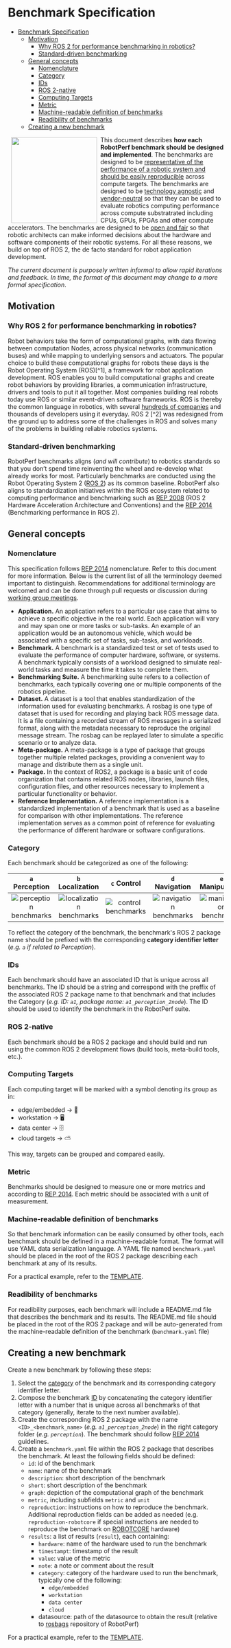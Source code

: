 # Benchmark Specification

- [Benchmark Specification](#benchmark-specification)
  - [Motivation](#motivation)
    - [Why ROS 2 for performance benchmarking in robotics?](#why-ros-2-for-performance-benchmarking-in-robotics)
    - [Standard-driven benchmarking](#standard-driven-benchmarking)
  - [General concepts](#general-concepts)
    - [Nomenclature](#nomenclature)
    - [Category](#category)
    - [IDs](#ids)
    - [ROS 2-native](#ros-2-native)
    - [Computing Targets](#computing-targets)
    - [Metric](#metric)
    - [Machine-readable definition of benchmarks](#machine-readable-definition-of-benchmarks)
    - [Readibility of benchmarks](#readibility-of-benchmarks)
  - [Creating a new benchmark](#creating-a-new-benchmark)


<a href="https://accelerationrobotics.com/robotperf.php"><img src="../imgs/ROBOTPerf.svg" align="left" hspace="8" vspace="2" width="200"></a>

This document describes **how each RobotPerf benchmark should be designed and implemented**. The benchmarks are designed to be <ins>representative of the performance of a robotic system and should be easily reproducible</ins> across compute targets. The benchmarks are designed to be <ins>technology agnostic</ins> and <ins>vendor-neutral</ins> so that they can be used to evaluate robotics computing performance across compute substratrated including CPUs, GPUs, FPGAs and other compute accelerators. The benchmarks are designed to be <ins>open and fair</ins> so that robotic architects can make informed decisions about the hardware and software components of their robotic systems. For all these reasons, we build on top of ROS 2, the de facto standard for robot application development.

*The current document is purposely written informal to allow rapid iterations and feedback. In time, the format of this document may change to a more formal specification*.

## Motivation

### Why ROS 2 for performance benchmarking in robotics?

Robot behaviors take the form of computational graphs, with data flowing between computation Nodes, across physical networks (communication buses) and while mapping to underlying sensors and actuators. The popular choice to build these computational graphs for robots these days is the Robot Operating System (ROS)[^1], a framework for robot application development. ROS enables you to build computational graphs and create robot behaviors by providing libraries, a communication infrastructure, drivers and tools to put it all together. Most companies building real robots today use ROS or similar event-driven software frameworks. ROS is thereby the common language in robotics, with several [hundreds of companies](https://github.com/vmayoral/ros-robotics-companies) and thousands of developers using it everyday. ROS 2 [^2] was redesigned from the ground up to address some of the challenges in ROS and solves many of the problems in building reliable robotics systems.


### Standard-driven benchmarking

RobotPerf benchmarks aligns (*and will contribute*) to robotics standards so that you don’t spend time reinventing the wheel and re-develop what already works for most. Particularly benchmarks are conducted using the Robot Operating System 2 ([ROS 2](https://accelerationrobotics.com/ros.php)) as its common baseline. RobotPerf also aligns to standardization initiatives within the ROS ecosystem related to computing performance and benchmarking such as [REP 2008](https://github.com/ros-infrastructure/rep/pull/324) (ROS 2 Hardware Acceleration Architecture and Conventions) and the [REP 2014](https://github.com/ros-infrastructure/rep/pull/364) (Benchmarking performance in ROS 2).


## General concepts

### Nomenclature
This specification follows [REP 2014](https://github.com/ros-infrastructure/rep/pull/364) nomenclature. Refer to this document for more information. Below is the current list of all the terminology deemed important to distinguish. Recommendations for additional terminology are welcomed and can be done through pull requests or discussion during [working group meetings](https://github.com/ros-acceleration/community#meetings).

- **Application.** An application refers to a particular use case that aims to achieve a specific objective in the real world. Each application will vary and may span one or more tasks or sub-tasks. An example of an application would be an autonomous vehicle, which would be associated with a specific set of tasks, sub-tasks, and workloads.
- **Benchmark.** A benchmark is a standardized test or set of tests used to evaluate the performance of computer hardware, software, or systems. A benchmark typically consists of a workload designed to simulate real-world tasks and measure the time it takes to complete them.
- **Benchmarking Suite.** A benchmarking suite refers to a collection of benchmarks, each typically covering one or multiple components of the robotics pipeline.
- **Dataset.** A dataset is a tool that enables standardization of the information used for evaluating benchmarks. A rosbag is one type of dataset that is used for recording and playing back ROS message data. It is a file containing a recorded stream of ROS messages in a serialized format, along with the metadata necessary to reproduce the original message stream. The rosbag can be replayed later to simulate a specific scenario or to analyze data.
- **Meta-package.** A meta-package is a type of package that groups together multiple related packages, providing a convenient way to manage and distribute them as a single unit.
- **Package.** In the context of ROS2, a package is a basic unit of code organization that contains related ROS nodes, libraries, launch files, configuration files, and other resources necessary to implement a particular functionality or behavior.
- **Reference Implementation.** A reference implementation is a standardized implementation of a benchmark that is used as a baseline for comparison with other implementations. The reference implementation serves as a common point of reference for evaluating the performance of different hardware or software configurations.

### Category
Each benchmark should be categorized as one of the following:

| `a` Perception | `b` Localization | `c` Control | `d` Navigation | `e` Manipulation |
|:---:|:---:|:---:|:---:|:---:|
| ![perception benchmarks](../imgs/icon-perception.png) | ![localization benchmarks](../imgs/icon-localization.png)| ![control benchmarks](../imgs/icon-control.png) | ![navigation benchmarks](../imgs/icon-navigation.png) | ![manipulation benchmarks](../imgs/icon-manipulation.png) |

To reflect the category of the benchmark, the benchmark's ROS 2 package name should be prefixed with the corresponding **category identifier letter**  (*e.g. `a` if related to Perception*).
### IDs
Each benchmark should have an associated ID that is unique across all benchmarks. The ID should be a string and correspond with the preffix of the associated ROS 2 package name to that benchmark and that includes the Category (*e.g. ID: `a1`, package name: `a1_perception_2node`*). The ID should be used to identify the benchmark in the RobotPerf suite.

### ROS 2-native 
Each benchmark should be a ROS 2 package and should build and run using the common ROS 2 development flows (build tools, meta-build tools, etc.).

### Computing Targets

Each computing target will be marked with a symbol denoting its group as in:
  - edge/embedded -> 🤖
  - workstation -> 🖥️
  - data center -> 🗄
  - cloud targets -> ⛅

This way, targets can be grouped and compared easily.
### Metric
Benchmarks should be designed to measure one or more metrics and according to [REP 2014](https://github.com/ros-infrastructure/rep/pull/364). Each metric should be associated with a unit of measurement.

### Machine-readable definition of benchmarks
So that benchmark information can be easily consumed by other tools, each benchmark should be defined in a machine-readable format. The format will use YAML data serialization language. A YAML file named `benchmark.yaml` should be placed in the root of the ROS 2 package describing each benchmark at any of its results.

For a practical example, refer to the [TEMPLATE](./TEMPLATE.yaml).

### Readibility of benchmarks
For readibility purposes, each benchmark will include a README.md file that describes the benchmark and its results. The README.md file should be placed in the root of the ROS 2 package and will be auto-generated from the machine-readable definition of the benchmark (`benchmark.yaml` file)


## Creating a new benchmark
Create a new benchmark by following these steps:

1. Select the [category](#category) of the benchmark and its corresponding category identifier letter.
2. Compose the benchmark [ID](#ids) by concatenating the category identifier letter with a number that is unique across all benchmarks of that category (generally, iterate to the next number available).
3. Create the corresponding ROS 2 package with the name `<ID>_<benchmark_name>` (*e.g. `a1_perception_2node`*) in the right category folder (*e.g. `perception`*). The benchmark should follow [REP 2014](https://github.com/ros-infrastructure/rep/pull/364) guidelines.
4. Create a `benchmark.yaml` file within the ROS 2 package that describes the benchmark. At least the following fields should be defined:
   - `id`: id of the benchmark
   - `name`: name of the benchmark
   - `description`: short description of the benchmark
   - `short`: short description of the benchmark
   - `graph`: depiction of the computational graph of the benchmark
   - `metric`, including subfields `metric` and `unit`
   - `reproduction`: instructions on how to reproduce the benchmark. Additional reproduction fields can be added as needed (e.g. `reproduction-robotcore` if special instructions are needed to reproduce the benchmark on [ROBOTCORE](https://accelerationrobotics.com/robotcore.php) hardware)
   - `results`: a list of results (`result`), each containing:
     - `hardware`: name of the hardware used to run the benchmark
     - `timestampt`: timestamp of the result
     - `value`: value of the metric
     - `note`: a note or comment about the result
     - `category`: category of the hardware used to run the benchmark, typically one of the following:
       - `edge/embedded`
       - `workstation`
       - `data center`
       - `cloud`
     - datasource: path of the datasource to obtain the result (relative to [rosbags](https://github.com/robotperf/rosbags) repository of RobotPerf)

For a practical example, refer to the [TEMPLATE](./TEMPLATE.yaml). 